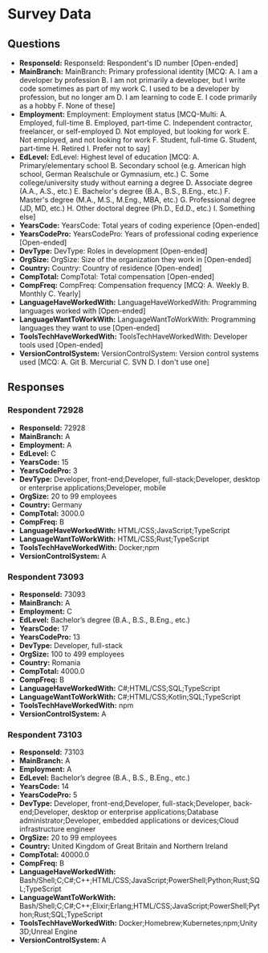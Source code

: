# Survey Data

## Questions

- **ResponseId:** ResponseId: Respondent's ID number [Open-ended]
- **MainBranch:** MainBranch: Primary professional identity [MCQ: A. I am a developer by profession B. I am not primarily a developer, but I write code sometimes as part of my work C. I used to be a developer by profession, but no longer am D. I am learning to code E. I code primarily as a hobby F. None of these]
- **Employment:** Employment: Employment status [MCQ-Multi: A. Employed, full-time B. Employed, part-time C. Independent contractor, freelancer, or self-employed D. Not employed, but looking for work E. Not employed, and not looking for work F. Student, full-time G. Student, part-time H. Retired I. Prefer not to say]
- **EdLevel:** EdLevel: Highest level of education [MCQ: A. Primary/elementary school B. Secondary school (e.g. American high school, German Realschule or Gymnasium, etc.) C. Some college/university study without earning a degree D. Associate degree (A.A., A.S., etc.) E. Bachelor's degree (B.A., B.S., B.Eng., etc.) F. Master's degree (M.A., M.S., M.Eng., MBA, etc.) G. Professional degree (JD, MD, etc.) H. Other doctoral degree (Ph.D., Ed.D., etc.) I. Something else]
- **YearsCode:** YearsCode: Total years of coding experience [Open-ended]
- **YearsCodePro:** YearsCodePro: Years of professional coding experience [Open-ended]
- **DevType:** DevType: Roles in development [Open-ended]
- **OrgSize:** OrgSize: Size of the organization they work in [Open-ended]
- **Country:** Country: Country of residence [Open-ended]
- **CompTotal:** CompTotal: Total compensation [Open-ended]
- **CompFreq:** CompFreq: Compensation frequency [MCQ: A. Weekly B. Monthly C. Yearly]
- **LanguageHaveWorkedWith:** LanguageHaveWorkedWith: Programming languages worked with [Open-ended]
- **LanguageWantToWorkWith:** LanguageWantToWorkWith: Programming languages they want to use [Open-ended]
- **ToolsTechHaveWorkedWith:** ToolsTechHaveWorkedWith: Developer tools used [Open-ended]
- **VersionControlSystem:** VersionControlSystem: Version control systems used [MCQ: A. Git B. Mercurial C. SVN D. I don't use one]

## Responses

### Respondent 72928

- **ResponseId:** 72928
- **MainBranch:** A
- **Employment:** A
- **EdLevel:** C
- **YearsCode:** 15
- **YearsCodePro:** 3
- **DevType:** Developer, front-end;Developer, full-stack;Developer, desktop or enterprise applications;Developer, mobile
- **OrgSize:** 20 to 99 employees
- **Country:** Germany
- **CompTotal:** 3000.0
- **CompFreq:** B
- **LanguageHaveWorkedWith:** HTML/CSS;JavaScript;TypeScript
- **LanguageWantToWorkWith:** HTML/CSS;Rust;TypeScript
- **ToolsTechHaveWorkedWith:** Docker;npm
- **VersionControlSystem:** A

### Respondent 73093

- **ResponseId:** 73093
- **MainBranch:** A
- **Employment:** C
- **EdLevel:** Bachelor’s degree (B.A., B.S., B.Eng., etc.)
- **YearsCode:** 17
- **YearsCodePro:** 13
- **DevType:** Developer, full-stack
- **OrgSize:** 100 to 499 employees
- **Country:** Romania
- **CompTotal:** 4000.0
- **CompFreq:** B
- **LanguageHaveWorkedWith:** C#;HTML/CSS;SQL;TypeScript
- **LanguageWantToWorkWith:** C#;HTML/CSS;Kotlin;SQL;TypeScript
- **ToolsTechHaveWorkedWith:** npm
- **VersionControlSystem:** A

### Respondent 73103

- **ResponseId:** 73103
- **MainBranch:** A
- **Employment:** A
- **EdLevel:** Bachelor’s degree (B.A., B.S., B.Eng., etc.)
- **YearsCode:** 14
- **YearsCodePro:** 5
- **DevType:** Developer, front-end;Developer, full-stack;Developer, back-end;Developer, desktop or enterprise applications;Database administrator;Developer, embedded applications or devices;Cloud infrastructure engineer
- **OrgSize:** 20 to 99 employees
- **Country:** United Kingdom of Great Britain and Northern Ireland
- **CompTotal:** 40000.0
- **CompFreq:** B
- **LanguageHaveWorkedWith:** Bash/Shell;C;C#;C++;HTML/CSS;JavaScript;PowerShell;Python;Rust;SQL;TypeScript
- **LanguageWantToWorkWith:** Bash/Shell;C;C#;C++;Elixir;Erlang;HTML/CSS;JavaScript;PowerShell;Python;Rust;SQL;TypeScript
- **ToolsTechHaveWorkedWith:** Docker;Homebrew;Kubernetes;npm;Unity 3D;Unreal Engine
- **VersionControlSystem:** A
